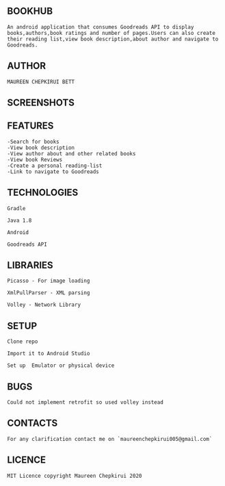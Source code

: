 ## BOOKHUB
```
An android application that consumes Goodreads API to display books,authors,book ratings and number of pages.Users can also create their reading list,view book description,about author and navigate to Goodreads.
```
## AUTHOR
```
MAUREEN CHEPKIRUI BETT
```
## SCREENSHOTS

## FEATURES
```
-Search for books
-View book description
-View author about and other related books
-View book Reviews
-Create a personal reading-list
-Link to navigate to Goodreads
```


## TECHNOLOGIES
```
Gradle

Java 1.8

Android

Goodreads API
```

## LIBRARIES
```
Picasso - For image loading

XmlPullParser - XML parsing

Volley - Network Library
```

## SETUP
```
Clone repo

Import it to Android Studio

Set up  Emulator or physical device
```

## BUGS
```
Could not implement retrofit so used volley instead
```

## CONTACTS
```
For any clarification contact me on `maureenchepkirui005@gmail.com`
```

## LICENCE
```
MIT Licence copyright Maureen Chepkirui 2020
```


